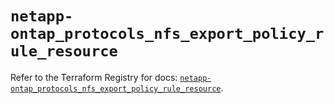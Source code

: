 # `netapp-ontap_protocols_nfs_export_policy_rule_resource`

Refer to the Terraform Registry for docs: [`netapp-ontap_protocols_nfs_export_policy_rule_resource`](https://registry.terraform.io/providers/netapp/netapp-ontap/2.3.0/docs/resources/protocols_nfs_export_policy_rule_resource).
